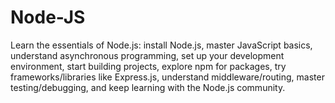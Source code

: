 # Node-JS
Learn the essentials of Node.js: install Node.js, master JavaScript basics, understand asynchronous programming, set up your development environment, start building projects, explore npm for packages, try frameworks/libraries like Express.js, understand middleware/routing, master testing/debugging, and keep learning with the Node.js community.
